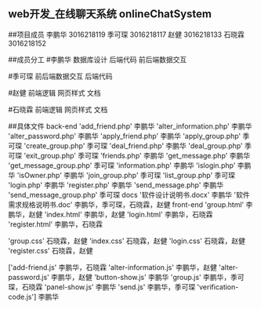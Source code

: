 ## web开发_在线聊天系统 onlineChatSystem

##项目成员
李鹏华 3016218119
季可琛 3016218117
赵健 3016218133
石晓霖 3016218152

##成员分工
#李鹏华 
数据库设计
后端代码
前后端数据交互

#季可琛
前后端数据交互
后端代码

#赵健
前端逻辑
网页样式
文档

#石晓霖
前端逻辑
网页样式
文档

##具体文件
back-end 
 'add_friend.php'            李鹏华
 'alter_information.php'     李鹏华
 'alter_password.php'        李鹏华
 'apply_friend.php'          李鹏华
 'apply_group.php'          季可琛
 'create_group.php'         季可琛
 'deal_friend.php'           李鹏华
 'deal_group.php'           季可琛
 'exit_group.php'           季可琛
 'friends.php'               李鹏华
 'get_message.php'           李鹏华
 'get_message_group.php'    季可琛
 'information.php'           李鹏华
 'islogin.php'               李鹏华
 'isOwner.php'               李鹏华
 'join_group.php'           季可琛
 'list_group.php'           季可琛
 'login.php'                 李鹏华
 'register.php'              李鹏华
 'send_message.php'          李鹏华
 'send_message_group.php'   季可琛
docs
 '软件设计说明书.docx'        李鹏华
 '软件需求规格说明书.doc'   李鹏华，季可琛，石晓霖，赵健
front-end
 'group.html'               李鹏华，赵健
 'index.html'               李鹏华，赵健
 'login.html'               李鹏华，石晓霖
 'register.html'            李鹏华，石晓霖
 
 'group.css'                石晓霖，赵健
 'index.css'                石晓霖，赵健
 'login.css'                石晓霖，赵健
 'register.css'             石晓霖，赵健
 
['add-friend.js'            李鹏华，石晓霖
 'alter-information.js'     李鹏华，赵健
 'alter-password.js'        李鹏华，赵健
 'button-show.js'           李鹏华
 'group.js'                 李鹏华，季可琛，石晓霖
 'panel-show.js'            李鹏华
 'send.js'                  李鹏华，季可琛
 'verification-code.js']    李鹏华